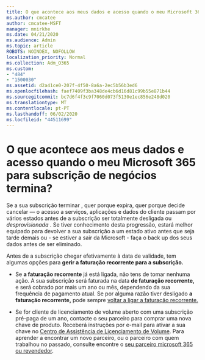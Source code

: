 ```yaml
---
title: O que acontece aos meus dados e acesso quando o meu Microsoft 365 para subscrição de negócios termina?
ms.author: cmcatee
author: cmcatee-MSFT
manager: mnirkhe
ms.date: 04/21/2020
ms.audience: Admin
ms.topic: article
ROBOTS: NOINDEX, NOFOLLOW
localization_priority: Normal
ms.collection: Adm_O365
ms.custom:
- "484"
- "1500030"
ms.assetid: d2a41ce0-207f-4f50-8a6a-2ec5b56b3ed6
ms.openlocfilehash: faef7409f3ba348de4cb6d16d81c99b55e871b44
ms.sourcegitcommit: bc7d6f4f3c9f7060d073f5130e1ec856e248d020
ms.translationtype: MT
ms.contentlocale: pt-PT
ms.lasthandoff: 06/02/2020
ms.locfileid: "44511699"
---
```

# <a name="what-happens-to-my-data-and-access-when-my-microsoft-365-for-business-subscription-ends"></a>O que acontece aos meus dados e acesso quando o meu Microsoft 365 para subscrição de negócios termina?

Se a sua subscrição terminar , quer porque expira, quer porque decide cancelar — o acesso a serviços, aplicações e dados do cliente passam por vários estados antes de a subscrição ser totalmente desligada ou *desprovisionada* . Se tiver conhecimento desta progressão, estará melhor equipado para devolver a sua subscrição a um estado ativo antes que seja tarde demais ou - se estiver a sair da Microsoft - faça o back up dos seus dados antes de ser eliminado.
  
Antes de a subscrição chegar efetivamente à data de validade, tem algumas opções para **gerir a faturação recorrente para a subscrição.**
  
- Se **a faturação recorrente** já está ligada, não tens de tomar nenhuma ação. A sua subscrição será faturada na data **de faturação recorrente,** e será cobrado por mais um ano ou mês, dependendo da sua frequência de pagamento atual. Se por alguma razão tiver desligado **a faturação recorrente,** pode sempre [voltar a ligar a faturação recorrente.](https://docs.microsoft.com/microsoft-365/commerce/subscriptions/renew-your-subscription#turn-recurring-billing-off-or-on)

- Se for cliente de licenciamento de volume aberto com uma subscrição pré-paga de um ano, contacte o seu parceiro para comprar uma nova chave de produto. Receberá instruções por e-mail para ativar a sua chave no [Centro de Assistência de Licenciamento de Volume](https://go.microsoft.com/fwlink/p/?LinkID=282016). Para aprender a encontrar um novo parceiro, ou o parceiro com quem trabalhou no passado, consulte encontre o [seu parceiro microsoft 365 ou revendedor](https://docs.microsoft.com/microsoft-365/admin/manage/find-your-partner-or-reseller).